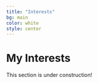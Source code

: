 ```yaml
---
title: "Interests"
bg: main
color: white
style: center
---
```


# My Interests

This section is under construction!
